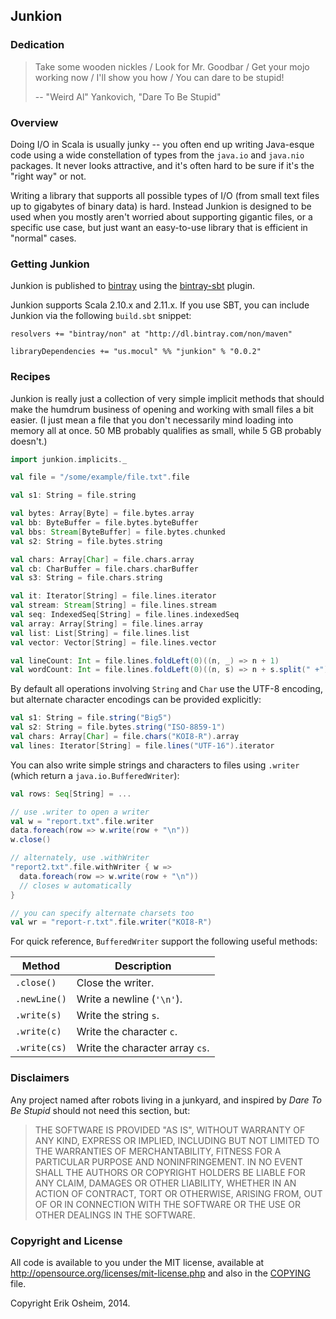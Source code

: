 ## Junkion

### Dedication

> Take some wooden nickles / Look for Mr. Goodbar /
> Get your mojo working now / I'll show you how /
> You can dare to be stupid!
>
> -- "Weird Al" Yankovich, "Dare To Be Stupid"

### Overview

Doing I/O in Scala is usually junky -- you often end up writing
Java-esque code using a wide constellation of types from the `java.io`
and `java.nio` packages. It never looks attractive, and it's often hard
to be sure if it's the "right way" or not.

Writing a library that supports all possible types of I/O (from small
text files up to gigabytes of binary data) is hard. Instead Junkion is
designed to be used when you mostly aren't worried about supporting
gigantic files, or a specific use case, but just want an easy-to-use
library that is efficient in "normal" cases.

### Getting Junkion

Junkion is published to [bintray](https://bintray.com/) using the
[bintray-sbt](https://github.com/softprops/bintray-sbt) plugin.

Junkion supports Scala 2.10.x and 2.11.x. If you use SBT, you can
include Junkion via the following `build.sbt` snippet:

```
resolvers += "bintray/non" at "http://dl.bintray.com/non/maven"

libraryDependencies += "us.mocul" %% "junkion" % "0.0.2"
```

### Recipes

Junkion is really just a collection of very simple implicit methods
that should make the humdrum business of opening and working with
small files a bit easier. (I just mean a file that you don't
necessarily mind loading into memory all at once. 50 MB probably
qualifies as small, while 5 GB probably doesn't.)

```scala
import junkion.implicits._

val file = "/some/example/file.txt".file

val s1: String = file.string

val bytes: Array[Byte] = file.bytes.array
val bb: ByteBuffer = file.bytes.byteBuffer
val bbs: Stream[ByteBuffer] = file.bytes.chunked
val s2: String = file.bytes.string

val chars: Array[Char] = file.chars.array
val cb: CharBuffer = file.chars.charBuffer
val s3: String = file.chars.string

val it: Iterator[String] = file.lines.iterator
val stream: Stream[String] = file.lines.stream
val seq: IndexedSeq[String] = file.lines.indexedSeq
val array: Array[String] = file.lines.array
val list: List[String] = file.lines.list
val vector: Vector[String] = file.lines.vector

val lineCount: Int = file.lines.foldLeft(0)((n, _) => n + 1)
val wordCount: Int = file.lines.foldLeft(0)((n, s) => n + s.split(" +").length)
```

By default all operations involving `String` and `Char` use the UTF-8
encoding, but alternate character encodings can be provided explicitly:

```scala
val s1: String = file.string("Big5")
val s2: String = file.bytes.string("ISO-8859-1")
val chars: Array[Char] = file.chars("KOI8-R").array
val lines: Iterator[String] = file.lines("UTF-16").iterator
```

You can also write simple strings and characters to files using
`.writer` (which return a `java.io.BufferedWriter`):

```scala
val rows: Seq[String] = ...

// use .writer to open a writer
val w = "report.txt".file.writer
data.foreach(row => w.write(row + "\n"))
w.close()

// alternately, use .withWriter
"report2.txt".file.withWriter { w =>
  data.foreach(row => w.write(row + "\n"))
  // closes w automatically
}

// you can specify alternate charsets too
val wr = "report-r.txt".file.writer("KOI8-R")
```

For quick reference, `BufferedWriter` support the following useful
methods:

| Method      | Description                    |
|-------------|--------------------------------|
|`.close()`   | Close the writer.              |
|`.newLine()` | Write a newline (`'\n'`).      |
|`.write(s)`  | Write the string `s`.          |
|`.write(c)`  | Write the character `c`.       |
|`.write(cs)` | Write the character array `cs`.|

### Disclaimers

Any project named after robots living in a junkyard, and inspired by
*Dare To Be Stupid* should not need this section, but:

> THE SOFTWARE IS PROVIDED "AS IS", WITHOUT WARRANTY OF ANY KIND, EXPRESS OR
> IMPLIED, INCLUDING BUT NOT LIMITED TO THE WARRANTIES OF MERCHANTABILITY,
> FITNESS FOR A PARTICULAR PURPOSE AND NONINFRINGEMENT. IN NO EVENT SHALL THE
> AUTHORS OR COPYRIGHT HOLDERS BE LIABLE FOR ANY CLAIM, DAMAGES OR OTHER
> LIABILITY, WHETHER IN AN ACTION OF CONTRACT, TORT OR OTHERWISE, ARISING FROM,
> OUT OF OR IN CONNECTION WITH THE SOFTWARE OR THE USE OR OTHER DEALINGS IN THE
> SOFTWARE. 

### Copyright and License

All code is available to you under the MIT license, available at
http://opensource.org/licenses/mit-license.php and also in the
[COPYING](COPYING) file.

Copyright Erik Osheim, 2014.
